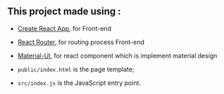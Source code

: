 ## This project made using :

* [Create React App](https://github.com/facebookincubator/create-react-app), for Front-end 
* [React Router](https://github.com/ReactTraining/react-router), for routing process Front-end
* [Material-UI](https://github.com/ReactTraining/react-router), for react component which is implement material design


* `public/index.html` is the page template;
* `src/index.js` is the JavaScript entry point.

<!--## Table of Contents-->


